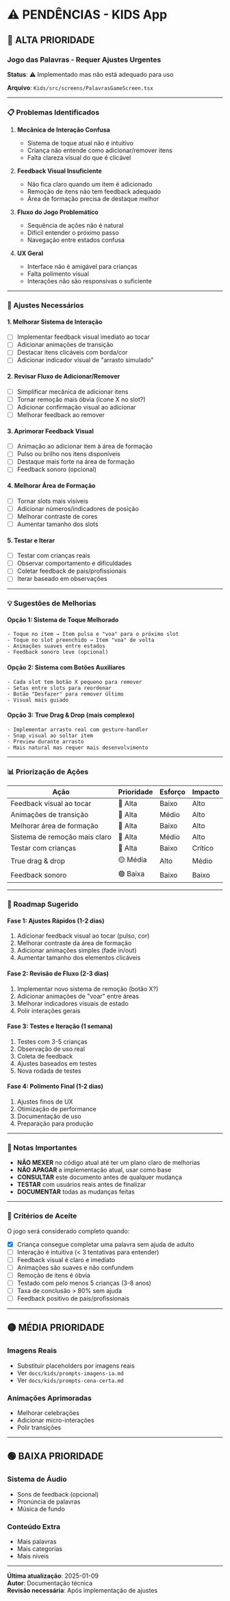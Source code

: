 # ⚠️ PENDÊNCIAS - KIDS App

## 🔴 ALTA PRIORIDADE

### Jogo das Palavras - Requer Ajustes Urgentes

**Status**: ⚠️ Implementado mas não está adequado para uso

**Arquivo**: `Kids/src/screens/PalavrasGameScreen.tsx`

---

### 📋 Problemas Identificados

1. **Mecânica de Interação Confusa**
   - Sistema de toque atual não é intuitivo
   - Criança não entende como adicionar/remover itens
   - Falta clareza visual do que é clicável

2. **Feedback Visual Insuficiente**
   - Não fica claro quando um item é adicionado
   - Remoção de itens não tem feedback adequado
   - Área de formação precisa de destaque melhor

3. **Fluxo do Jogo Problemático**
   - Sequência de ações não é natural
   - Difícil entender o próximo passo
   - Navegação entre estados confusa

4. **UX Geral**
   - Interface não é amigável para crianças
   - Falta polimento visual
   - Interações não são responsivas o suficiente

---

### 🎯 Ajustes Necessários

#### 1. Melhorar Sistema de Interação
- [ ] Implementar feedback visual imediato ao tocar
- [ ] Adicionar animações de transição
- [ ] Destacar itens clicáveis com borda/cor
- [ ] Adicionar indicador visual de "arrasto simulado"

#### 2. Revisar Fluxo de Adicionar/Remover
- [ ] Simplificar mecânica de adicionar itens
- [ ] Tornar remoção mais óbvia (ícone X no slot?)
- [ ] Adicionar confirmação visual ao adicionar
- [ ] Melhorar feedback ao remover

#### 3. Aprimorar Feedback Visual
- [ ] Animação ao adicionar item à área de formação
- [ ] Pulso ou brilho nos itens disponíveis
- [ ] Destaque mais forte na área de formação
- [ ] Feedback sonoro (opcional)

#### 4. Melhorar Área de Formação
- [ ] Tornar slots mais visíveis
- [ ] Adicionar números/indicadores de posição
- [ ] Melhorar contraste de cores
- [ ] Aumentar tamanho dos slots

#### 5. Testar e Iterar
- [ ] Testar com crianças reais
- [ ] Observar comportamento e dificuldades
- [ ] Coletar feedback de pais/profissionais
- [ ] Iterar baseado em observações

---

### 💡 Sugestões de Melhorias

#### Opção 1: Sistema de Toque Melhorado
```
- Toque no item → Item pulsa e "voa" para o próximo slot
- Toque no slot preenchido → Item "voa" de volta
- Animações suaves entre estados
- Feedback sonoro leve (opcional)
```

#### Opção 2: Sistema com Botões Auxiliares
```
- Cada slot tem botão X pequeno para remover
- Setas entre slots para reordenar
- Botão "Desfazer" para remover último
- Visual mais guiado
```

#### Opção 3: True Drag & Drop (mais complexo)
```
- Implementar arrasto real com gesture-handler
- Snap visual ao soltar item
- Preview durante arrasto
- Mais natural mas requer mais desenvolvimento
```

---

### 📊 Priorização de Ações

| Ação | Prioridade | Esforço | Impacto |
|------|-----------|---------|---------|
| Feedback visual ao tocar | 🔴 Alta | Baixo | Alto |
| Animações de transição | 🔴 Alta | Médio | Alto |
| Melhorar área de formação | 🔴 Alta | Baixo | Alto |
| Sistema de remoção mais claro | 🔴 Alta | Médio | Alto |
| Testar com crianças | 🔴 Alta | Baixo | Crítico |
| True drag & drop | 🟡 Média | Alto | Médio |
| Feedback sonoro | 🟢 Baixa | Baixo | Baixo |

---

### 🚀 Roadmap Sugerido

#### Fase 1: Ajustes Rápidos (1-2 dias)
1. Adicionar feedback visual ao tocar (pulso, cor)
2. Melhorar contraste da área de formação
3. Adicionar animações simples (fade in/out)
4. Aumentar tamanho dos elementos clicáveis

#### Fase 2: Revisão de Fluxo (2-3 dias)
1. Implementar novo sistema de remoção (botão X?)
2. Adicionar animações de "voar" entre áreas
3. Melhorar indicadores visuais de estado
4. Polir interações gerais

#### Fase 3: Testes e Iteração (1 semana)
1. Testes com 3-5 crianças
2. Observação de uso real
3. Coleta de feedback
4. Ajustes baseados em testes
5. Nova rodada de testes

#### Fase 4: Polimento Final (1-2 dias)
1. Ajustes finos de UX
2. Otimização de performance
3. Documentação de uso
4. Preparação para produção

---

### 📝 Notas Importantes

- **NÃO MEXER** no código atual até ter um plano claro de melhorias
- **NÃO APAGAR** a implementação atual, usar como base
- **CONSULTAR** este documento antes de qualquer mudança
- **TESTAR** com usuários reais antes de finalizar
- **DOCUMENTAR** todas as mudanças feitas

---

### 🎯 Critérios de Aceite

O jogo será considerado completo quando:

- [x] Criança consegue completar uma palavra sem ajuda de adulto
- [ ] Interação é intuitiva (< 3 tentativas para entender)
- [ ] Feedback visual é claro e imediato
- [ ] Animações são suaves e não confundem
- [ ] Remoção de itens é óbvia
- [ ] Testado com pelo menos 5 crianças (3-8 anos)
- [ ] Taxa de conclusão > 80% sem ajuda
- [ ] Feedback positivo de pais/profissionais

---

## 🟡 MÉDIA PRIORIDADE

### Imagens Reais
- Substituir placeholders por imagens reais
- Ver `docs/kids/prompts-imagens-ia.md`
- Ver `docs/kids/prompts-cena-certa.md`

### Animações Aprimoradas
- Melhorar celebrações
- Adicionar micro-interações
- Polir transições

---

## 🟢 BAIXA PRIORIDADE

### Sistema de Áudio
- Sons de feedback (opcional)
- Pronúncia de palavras
- Música de fundo

### Conteúdo Extra
- Mais palavras
- Mais categorias
- Mais níveis

---

**Última atualização**: 2025-01-09  
**Autor**: Documentação técnica  
**Revisão necessária**: Após implementação de ajustes



